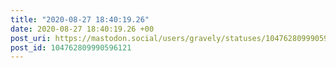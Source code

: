 ```yaml
---
title: "2020-08-27 18:40:19.26"
date: 2020-08-27 18:40:19.26 +00
post_uri: https://mastodon.social/users/gravely/statuses/104762809990596121
post_id: 104762809990596121
---
```




